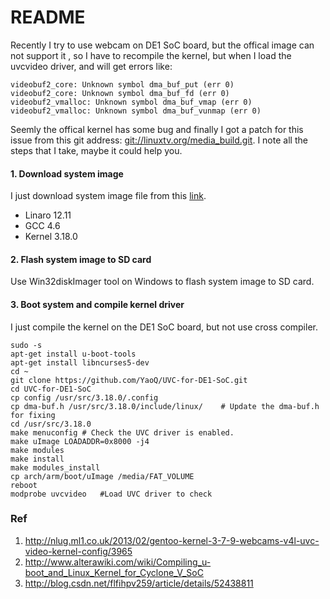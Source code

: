# README

Recently I try to use webcam on DE1 SoC board, but the offical image can not support it , so I have to recompile the kernel, but when I load the uvcvideo driver, and will get errors like:

```
videobuf2_core: Unknown symbol dma_buf_put (err 0)
videobuf2_core: Unknown symbol dma_buf_fd (err 0)
videobuf2_vmalloc: Unknown symbol dma_buf_vmap (err 0)
videobuf2_vmalloc: Unknown symbol dma_buf_vunmap (err 0)
```

Seemly the offical kernel has some bug and finally I got a patch for this issue from this git address: [git://linuxtv.org/media_build.git](git://linuxtv.org/media_build.git). I note all the steps that I take, maybe it could help you.

#### 1. Download system image

I just download system image file from this [link](http://mail.terasic.com.tw/~jim/de1_soc/DE1_SoC_OpenCL_VNC_SDL.zip).

* Linaro 12.11
* GCC 4.6
* Kernel 3.18.0

#### 2. Flash system image to SD card

Use Win32diskImager tool on Windows to flash system image to SD card.

#### 3. Boot system and compile kernel driver 

I just compile the kernel on the DE1 SoC board, but not use cross compiler.

```shell
sudo -s
apt-get install u-boot-tools
apt-get install libncurses5-dev
cd ~
git clone https://github.com/YaoQ/UVC-for-DE1-SoC.git
cd UVC-for-DE1-SoC
cp config /usr/src/3.18.0/.config
cp dma-buf.h /usr/src/3.18.0/include/linux/    # Update the dma-buf.h for fixing 
cd /usr/src/3.18.0
make menuconfig # Check the UVC driver is enabled.
make uImage LOADADDR=0x8000 -j4
make modules
make install
make modules_install
cp arch/arm/boot/uImage /media/FAT_VOLUME
reboot
modprobe uvcvideo   #Load UVC driver to check 
```

### Ref

1. http://nlug.ml1.co.uk/2013/02/gentoo-kernel-3-7-9-webcams-v4l-uvc-video-kernel-config/3965
2. http://www.alterawiki.com/wiki/Compiling_u-boot_and_Linux_Kernel_for_Cyclone_V_SoC
3. http://blog.csdn.net/flfihpv259/article/details/52438811